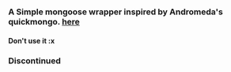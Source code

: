 ### A Simple mongoose wrapper inspired by Andromeda's quickmongo. [here](https://npmjs.com/package/quickmongo)

#### Don't use it :x

### Discontinued
